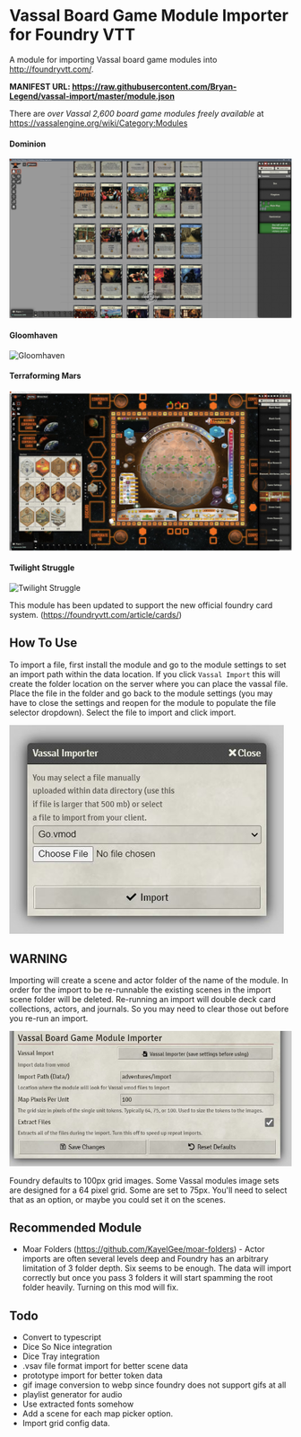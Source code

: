 # Vassal Board Game Module Importer for Foundry VTT

A module for importing Vassal board game modules into http://foundryvtt.com/.

**MANIFEST URL: https://raw.githubusercontent.com/Bryan-Legend/vassal-import/master/module.json**

There are *over Vassal 2,600 board game modules freely available* at https://vassalengine.org/wiki/Category:Modules

#### Dominion
![Dominion](img/Dominion.png)

#### Gloomhaven
![Gloomhaven](img/Gloomhaven.png)

#### Terraforming Mars
![Terraforming Mars](img/TerraformingMars.jpg)

#### Twilight Struggle
![Twilight Struggle](img/TwilightStruggle.png)

This module has been updated to support the new official foundry card system. (https://foundryvtt.com/article/cards/)

## How To Use

To import a file, first install the module and go to the module settings to set an import path within the data location.  If you click `Vassal Import` this will create the folder location on the server where you can place the vassal file.  Place the file in the folder and go back to the module settings (you may have to close the settings and reopen for the module to populate the file selector dropdown).  Select the file to import and click import.

![Usage](img/Usage.JPG)

## WARNING

Importing will create a scene and actor folder of the name of the module.
In order for the import to be re-runnable the existing scenes in the import scene folder will be deleted.
Re-running an import will double deck card collections, actors, and journals. So you may need to clear those out before you re-run an import.

![Settings](img/Settings.jpg)

Foundry defaults to 100px grid images. Some Vassal modules image sets are designed for a 64 pixel grid. Some are set to 75px. You'll need to select that as an option, or maybe you could set it on the scenes.

## Recommended Module

* Moar Folders (https://github.com/KayelGee/moar-folders) - Actor imports are often several levels deep and Foundry has an arbitrary limitation of 3 folder depth. Six seems to be enough. The data will import correctly but once you pass 3 folders it will start spamming the root folder heavily. Turning on this mod will fix.

## Todo

* Convert to typescript
* Dice So Nice integration
* Dice Tray integration
* .vsav file format import for better scene data
* prototype import for better token data
* gif image conversion to webp since foundry does not support gifs at all
* playlist generator for audio
* Use extracted fonts somehow
* Add a scene for each map picker option.
* Import grid config data.